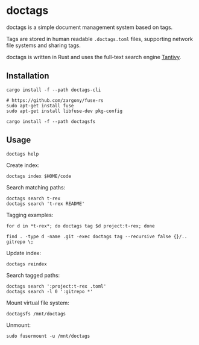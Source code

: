 doctags
=======

doctags is a simple document management system based on tags.

Tags are stored in human readable `.doctags.toml` files, supporting network file systems and sharing tags.

doctags is written in Rust and uses the full-text search engine [Tantivy](https://github.com/tantivy-search/tantivy).

Installation
------------

    cargo install -f --path doctags-cli

    # https://github.com/zargony/fuse-rs
    sudo apt-get install fuse
    sudo apt-get install libfuse-dev pkg-config

    cargo install -f --path doctagsfs

Usage
-----

    doctags help

Create index:

    doctags index $HOME/code

Search matching paths:

    doctags search t-rex
    doctags search 't-rex README'

Tagging examples:

    for d in *t-rex*; do doctags tag $d project:t-rex; done

    find . -type d -name .git -exec doctags tag --recursive false {}/.. gitrepo \;

Update index:

    doctags reindex

Search tagged paths:

    doctags search ':project:t-rex .toml'
    doctags search -l 0 ':gitrepo *'

Mount virtual file system:

    doctagsfs /mnt/doctags

Unmount:

    sudo fusermount -u /mnt/doctags
